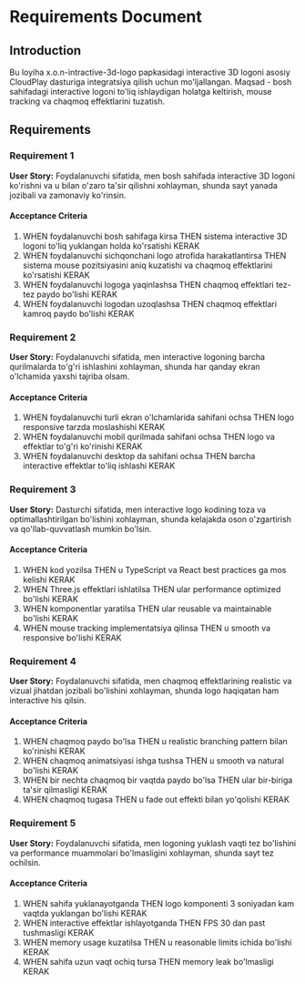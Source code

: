# Requirements Document

## Introduction

Bu loyiha x.o.n-intractive-3d-logo papkasidagi interactive 3D logoni asosiy CloudPlay dasturiga integratsiya qilish uchun mo'ljallangan. Maqsad - bosh sahifadagi interactive logoni to'liq ishlaydigan holatga keltirish, mouse tracking va chaqmoq effektlarini tuzatish.

## Requirements

### Requirement 1

**User Story:** Foydalanuvchi sifatida, men bosh sahifada interactive 3D logoni ko'rishni va u bilan o'zaro ta'sir qilishni xohlayman, shunda sayt yanada jozibali va zamonaviy ko'rinsin.

#### Acceptance Criteria

1. WHEN foydalanuvchi bosh sahifaga kirsa THEN sistema interactive 3D logoni to'liq yuklangan holda ko'rsatishi KERAK
2. WHEN foydalanuvchi sichqonchani logo atrofida harakatlantirsa THEN sistema mouse pozitsiyasini aniq kuzatishi va chaqmoq effektlarini ko'rsatishi KERAK
3. WHEN foydalanuvchi logoga yaqinlashsa THEN chaqmoq effektlari tez-tez paydo bo'lishi KERAK
4. WHEN foydalanuvchi logodan uzoqlashsa THEN chaqmoq effektlari kamroq paydo bo'lishi KERAK

### Requirement 2

**User Story:** Foydalanuvchi sifatida, men interactive logoning barcha qurilmalarda to'g'ri ishlashini xohlayman, shunda har qanday ekran o'lchamida yaxshi tajriba olsam.

#### Acceptance Criteria

1. WHEN foydalanuvchi turli ekran o'lchamlarida sahifani ochsa THEN logo responsive tarzda moslashishi KERAK
2. WHEN foydalanuvchi mobil qurilmada sahifani ochsa THEN logo va effektlar to'g'ri ko'rinishi KERAK
3. WHEN foydalanuvchi desktop da sahifani ochsa THEN barcha interactive effektlar to'liq ishlashi KERAK

### Requirement 3

**User Story:** Dasturchi sifatida, men interactive logo kodining toza va optimallashtirilgan bo'lishini xohlayman, shunda kelajakda oson o'zgartirish va qo'llab-quvvatlash mumkin bo'lsin.

#### Acceptance Criteria

1. WHEN kod yozilsa THEN u TypeScript va React best practices ga mos kelishi KERAK
2. WHEN Three.js effektlari ishlatilsa THEN ular performance optimized bo'lishi KERAK
3. WHEN komponentlar yaratilsa THEN ular reusable va maintainable bo'lishi KERAK
4. WHEN mouse tracking implementatsiya qilinsa THEN u smooth va responsive bo'lishi KERAK

### Requirement 4

**User Story:** Foydalanuvchi sifatida, men chaqmoq effektlarining realistic va vizual jihatdan jozibali bo'lishini xohlayman, shunda logo haqiqatan ham interactive his qilsin.

#### Acceptance Criteria

1. WHEN chaqmoq paydo bo'lsa THEN u realistic branching pattern bilan ko'rinishi KERAK
2. WHEN chaqmoq animatsiyasi ishga tushsa THEN u smooth va natural bo'lishi KERAK
3. WHEN bir nechta chaqmoq bir vaqtda paydo bo'lsa THEN ular bir-biriga ta'sir qilmasligi KERAK
4. WHEN chaqmoq tugasa THEN u fade out effekti bilan yo'qolishi KERAK

### Requirement 5

**User Story:** Foydalanuvchi sifatida, men logoning yuklash vaqti tez bo'lishini va performance muammolari bo'lmasligini xohlayman, shunda sayt tez ochilsin.

#### Acceptance Criteria

1. WHEN sahifa yuklanayotganda THEN logo komponenti 3 soniyadan kam vaqtda yuklangan bo'lishi KERAK
2. WHEN interactive effektlar ishlayotganda THEN FPS 30 dan past tushmasligi KERAK
3. WHEN memory usage kuzatilsa THEN u reasonable limits ichida bo'lishi KERAK
4. WHEN sahifa uzun vaqt ochiq tursa THEN memory leak bo'lmasligi KERAK